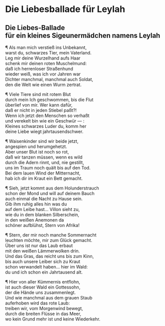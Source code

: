 # Die Liebesballade für Leylah

<a name="102"></a>
## Die Liebes-Ballade <br />für ein kleines Sigeunermädchen namens Leylah

¶ Als man mich verstieß ins Unbekannt,  
warst du, schwarzes Tier, mein Vaterland.  
Leg mir deine Wurzelhand aufs Haar  
schenk mir deinen roten Muschelmund:  
daß ich herrenloser Straßenhund  
wieder weiß, was ich vor Jahren war  
Dichter manchmal, manchmal auch Soldat,  
den die Welt wie einen Wurm zertrat.

¶ Viele Tiere sind mit rotem Blut  
durch mein Ich geschwommen, bis die Flut  
überlief von mir. Wer kann dafür,  
daß er nicht in jeden Stiebel paßt?!  
Wenn ich jetzt den Menschen so verhaßt  
und verekelt bin wie ein Geschwür — :  
Kleines schwarzes Luder du, komm her  
deine Liebe wiegt jahrtausendschwer.

¶ Waisenkinder sind wir beide jetzt,  
angespien und herumgehetzt.  
Aber unser Blut ist noch so rot,  
daß wir tanzen müssen, wenn es wild  
durch die Adern rinnt, und, nie gestillt,   
uns im Traum noch quält bis auf den Tod.  
Bei dem lauen Wind der Mitternacht,  
<a name="103"></a>hab ich dir im Kraut ein Bett gemacht.

¶ Sieh, jetzt kommt aus dem Holunderstrauch  
schon der Mond und will auf deinem Bauch  
auch einmal die Nacht zu Hause sein.  
Gib ihm ruhig alles hin was du  
auf dem Leibe hast... Villon sieht zu,  
wie du in dem blanken Silberschein,  
in den weißen Anemonen da  
schöner aufblühst, Stern von Afrika!

¶ Stern, der mir noch manche Sommernacht  
leuchten möchte, mir zum Glück gemacht.  
Über uns ist nur das Laub erbaut  
mit den weißen Lämmerwolken drin.  
Und das Gras, das reicht uns bis zum Kinn,   
bis auch unsere Leiber sich zu Kraut  
schon verwandelt haben… hier im Wald:  
du und ich schon ein Jahrtausend alt.

¶ Hier von aller Kümmernis entflohn,  
ist auch dieser Wald ein Gottessohn,  
der die Hände uns zusammenlegt.  
Und wie manchmal aus dem grauen Staub  
auferhoben wird das rote Laub:  
treiben wir, vom Morgenwind bewegt,  
durch die breiten Flüsse in das Meer,  
wo kein Grund mehr ist und keine Wiederkehr.
